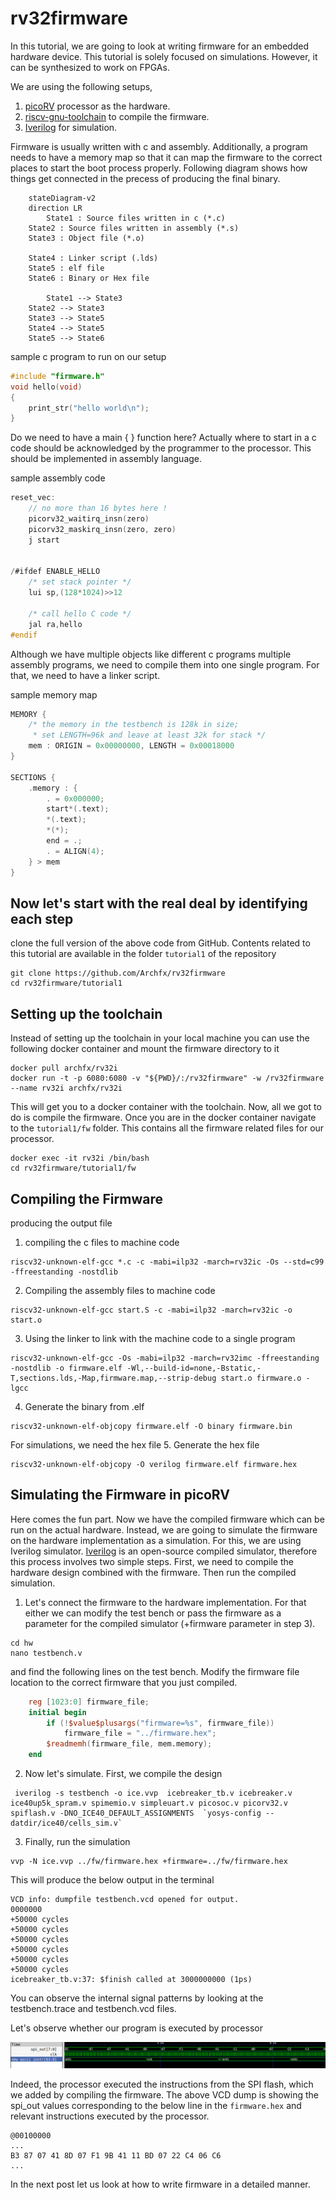 rv32firmware
========

In this tutorial, we are going to look at writing firmware for an embedded hardware device. This tutorial is solely focused on simulations. However, it can be synthesized to work on FPGAs.

We are using the following setups,

1. [picoRV](https://github.com/YosysHQ/picorv32) processor as the hardware.
2. [riscv-gnu-toolchain](https://github.com/riscv-collab/riscv-gnu-toolchain) to compile the firmware.
3. [Iverilog](https://iverilog.fandom.com/wiki/Main_Page) for simulation.


Firmware is usually written with c and assembly. Additionally, a program needs to have a memory map so that it can map the firmware to the correct places to start the boot process properly. Following diagram shows how things get connected in the precess of producing the final binary.

```mermaid
    stateDiagram-v2
    direction LR
        State1 : Source files written in c (*.c)
	State2 : Source files written in assembly (*.s)
	State3 : Object file (*.o)
	
	State4 : Linker script (.lds)
	State5 : elf file
	State6 : Binary or Hex file
	
        State1 --> State3
	State2 --> State3
	State3 --> State5
	State4 --> State5
	State5 --> State6

```

sample c program to run on our setup
```cpp
#include "firmware.h"
void hello(void)
{
	print_str("hello world\n");
}
```


Do we need to have a main {  } function here?  Actually where to start in a c code should be acknowledged by the programmer to the processor. This should be implemented in assembly language.

sample assembly code
```c
reset_vec:
	// no more than 16 bytes here !
	picorv32_waitirq_insn(zero)
	picorv32_maskirq_insn(zero, zero)
	j start


/#ifdef ENABLE_HELLO
	/* set stack pointer */
	lui sp,(128*1024)>>12

	/* call hello C code */
	jal ra,hello
#endif

```

Although we have multiple objects like different c programs multiple assembly programs, we need to compile them into one single program. For that, we need to have a linker script.

sample memory map
```c
MEMORY {
	/* the memory in the testbench is 128k in size;
	 * set LENGTH=96k and leave at least 32k for stack */
	mem : ORIGIN = 0x00000000, LENGTH = 0x00018000
}

SECTIONS {
	.memory : {
		. = 0x000000;
		start*(.text);
		*(.text);
		*(*);
		end = .;
		. = ALIGN(4);
	} > mem
}
```

## Now let's start with the real deal by identifying each step

clone the full version of the above code from GitHub. Contents related to this tutorial are available in the folder `tutorial1` of the repository
```shell
git clone https://github.com/Archfx/rv32firmware
cd rv32firmware/tutorial1
```

Setting up the toolchain
-------

Instead of setting up the toolchain in your local machine you can use the following docker container and mount the firmware directory to it

```shell
docker pull archfx/rv32i
docker run -t -p 6080:6080 -v "${PWD}/:/rv32firmware" -w /rv32firmware --name rv32i archfx/rv32i
```

This will get you to a docker container with the toolchain. Now, all we got to do is compile the firmware. Once you are in the docker container navigate to the `tutorial1/fw` folder. This contains all the firmware related files for our processor.

```shell
docker exec -it rv32i /bin/bash
cd rv32firmware/tutorial1/fw
```

Compiling the Firmware
-------

producing the output file

1. compiling the c files to machine code
```shell
riscv32-unknown-elf-gcc *.c -c -mabi=ilp32 -march=rv32ic -Os --std=c99 -ffreestanding -nostdlib
```

2. Compiling the assembly files to machine code
```shell
riscv32-unknown-elf-gcc start.S -c -mabi=ilp32 -march=rv32ic -o start.o
```

3. Using the linker to link with the machine code to a single program
```shell
riscv32-unknown-elf-gcc -Os -mabi=ilp32 -march=rv32imc -ffreestanding -nostdlib -o firmware.elf -Wl,--build-id=none,-Bstatic,-T,sections.lds,-Map,firmware.map,--strip-debug start.o firmware.o -lgcc
```

4. Generate the binary from .elf
```shell
riscv32-unknown-elf-objcopy firmware.elf -O binary firmware.bin
```
For simulations, we need the hex file
5. Generate the hex file
```shell
riscv32-unknown-elf-objcopy -O verilog firmware.elf firmware.hex
```


Simulating the Firmware in picoRV
---------

Here comes the fun part. Now we have the compiled firmware which can be run on the actual hardware. Instead, we are going to simulate the firmware on the hardware implementation as a simulation. For this, we are using Iverilog simulator. [Iverilog](https://iverilog.fandom.com/wiki/Main_Page) is an open-source compiled simulator, therefore this process involves two simple steps. First, we need to compile the hardware design combined with the firmware. Then run the compiled simulation. 


1. Let's connect the firmware to the hardware implementation. For that either we can modify the test bench or pass the firmware as a parameter for the compiled simulator (+firmware parameter in step 3).
```shell
cd hw
nano testbench.v
```
and find the following lines on the test bench. Modify the firmware file location to the correct firmware that you just compiled.
```verilog
	reg [1023:0] firmware_file;
	initial begin
		if (!$value$plusargs("firmware=%s", firmware_file))
			firmware_file = "../firmware.hex";
		$readmemh(firmware_file, mem.memory);
	end
```

2. Now let's simulate. First, we compile the design
```shell
 iverilog -s testbench -o ice.vvp  icebreaker_tb.v icebreaker.v ice40up5k_spram.v spimemio.v simpleuart.v picosoc.v picorv32.v spiflash.v -DNO_ICE40_DEFAULT_ASSIGNMENTS  `yosys-config --datdir/ice40/cells_sim.v`
```

3. Finally, run the simulation
```shell
vvp -N ice.vvp ../fw/firmware.hex +firmware=../fw/firmware.hex
```

This will produce the below output in the terminal
```shell
VCD info: dumpfile testbench.vcd opened for output.
0000000
+50000 cycles
+50000 cycles
+50000 cycles
+50000 cycles
+50000 cycles
+50000 cycles
icebreaker_tb.v:37: $finish called at 3000000000 (1ps)
```

You can observe the internal signal patterns by looking at the testbench.trace and testbench.vcd files.

Let's observe whether our program is executed by processor

![vcd dump](https://raw.githubusercontent.com/Archfx/rv32firmware/master/images/vcd_output.png)

Indeed, the processor executed the instructions from the SPI flash, which we added by compiling the firmware. The above VCD dump is showing the spi_out values corresponding to the below line in the `firmware.hex` and relevant instructions executed by the processor.

```shell
@00100000
...
B3 87 07 41 8D 07 F1 9B 41 11 BD 07 22 C4 06 C6
...
```

In the next post let us look at how to write firmware in a detailed manner. 
